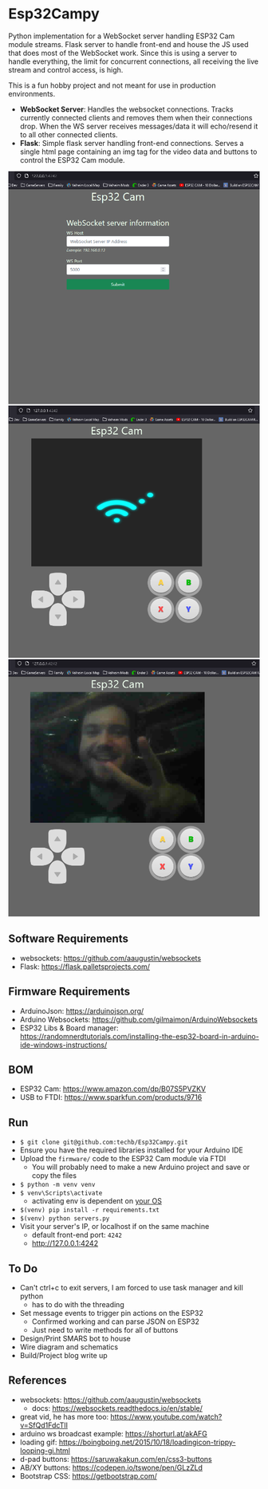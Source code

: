 # Esp32Campy
Python implementation for a WebSocket server handling ESP32 Cam module streams. Flask server to handle front-end and house the JS used that does most of the WebSocket work. Since this is using a server to handle everything, the limit for concurrent connections, all receiving the live stream and control access, is high.

This is a fun hobby project and not meant for use in production environments.

- **WebSocket Server**: Handles the websocket connections. Tracks currently connected clients and removes them when their connections drop. When the WS server receives  messages/data it will echo/resend it to all other connected clients.
- **Flask**: Simple flask server handling front-end connections. Serves a single html page containing an img tag for the video data and buttons to control the ESP32 Cam module.

![Screenshot 1](READMEFILES/img/splash-page.png)
![Screenshot 2](READMEFILES/img/waiting-on-espcam.png)
![Screenshot 3](READMEFILES/img/working-stream-low-rez.png)


## Software Requirements
- websockets: https://github.com/aaugustin/websockets
- Flask: https://flask.palletsprojects.com/

## Firmware Requirements
- ArduinoJson: https://arduinojson.org/
- Arduino Websockets: https://github.com/gilmaimon/ArduinoWebsockets
- ESP32 Libs & Board manager: https://randomnerdtutorials.com/installing-the-esp32-board-in-arduino-ide-windows-instructions/

## BOM
- ESP32 Cam: https://www.amazon.com/dp/B07S5PVZKV
- USB to FTDI: https://www.sparkfun.com/products/9716


## Run
- `$ git clone git@github.com:techb/Esp32Campy.git`
- Ensure you have the required libraries installed for your Arduino IDE
- Upload the `firmware/` code to the ESP32 Cam module via FTDI
  - You will probably need to make a new Arduino project and save or copy the files
- `$ python -m venv venv`
- `$ venv\Scripts\activate`
  - activating env is dependent on [your OS](https://www.infoworld.com/article/3239675/virtualenv-and-venv-python-virtual-environments-explained.html)
- `$(venv) pip install -r requirements.txt`
- `$(venv) python servers.py`
- Visit your server's IP, or localhost if on the same machine
  - default front-end port: `4242`
  - http://127.0.0.1:4242


## To Do
- Can't ctrl+c to exit servers, I am forced to use task manager and kill python
  - has to do with the threading
- Set message events to trigger pin actions on the ESP32
  - Confirmed working and can parse JSON on ESP32
  - Just need to write methods for all of buttons
- Design/Print SMARS bot to house
- Wire diagram and schematics
- Build/Project blog write up


## References
- websockets: https://github.com/aaugustin/websockets
  - docs: https://websockets.readthedocs.io/en/stable/
- great vid, he has more too: https://www.youtube.com/watch?v=SfQd1FdcTlI
- arduino ws broadcast example: https://shorturl.at/akAFG
- loading gif: https://boingboing.net/2015/10/18/loadingicon-trippy-looping-gi.html
- d-pad buttons: https://saruwakakun.com/en/css3-buttons
- AB/XY buttons: https://codepen.io/tswone/pen/GLzZLd
- Bootstrap CSS: https://getbootstrap.com/